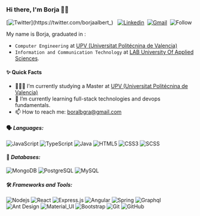 ### Hi there, I'm Borja 👋👨


[![Twitter](https://img.shields.io/badge/-Twitter-1ca0f1?style=flat&labelColor=1ca0f1&logo=twitter&logoColor=white&link=https://twitter.com/borjaalbert_)](https://twitter.com/borjaalbert_) &nbsp;
[![Linkedin](https://img.shields.io/badge/-LinkedIn-blue?style=flat&logo=Linkedin&logoColor=white&link=https://es.linkedin.com/in/boralbgra/)](https://es.linkedin.com/in/boralbgra/)&nbsp;
[![Gmail](https://img.shields.io/badge/-Gmail-c14438?style=flat&logo=Gmail&logoColor=white&link=mailto:boralbgra@gmail.com)](mailto:boralbgra@gmail.com)&nbsp;
![Follow](https://img.shields.io/github/followers/boralbgra?style=social)


My name is Borja, graduated in :
* `Computer Engineering` at [UPV (Universitat Politécnina de Valencia)](http://www.upv.es/)
* `Information and Communication Technology` at [LAB University Of Applied Sciences](https://www.lab.fi/en).


#### ✨ Quick Facts

- 👨🏽‍💻 I’m currently studying a Master at [UPV (Universitat Politécnina de Valencia)](http://www.upv.es/)
- 🌱 I’m currently learning full-stack technologies and devops fundamentals.
- 📫 How to reach me: boralbgra@gmail.com

#### 🗣️ *Languages:*

![JavaScript](https://img.shields.io/badge/-JavaScript-black?style=flat-square&logo=javascript)
![TypeScript](https://img.shields.io/badge/-TypeScript-black?style=flat-square&logo=typeScript)
![Java](https://img.shields.io/badge/-Java-black?style=flat-square&logo=java)
![HTML5](https://img.shields.io/badge/-HTML5-black?style=flat-square&logo=html5&logoColor=white)
![CSS3](https://img.shields.io/badge/-CSS3-black?style=flat-square&logo=css3)
![SCSS](https://img.shields.io/badge/-SCSS-black?style=flat-square&logo=SASS)

#### 💾 *Databases:*
![MongoDB](https://img.shields.io/badge/-Mongodb-black?style=flat-square&logo=mongodb)
![PostgreSQL](https://img.shields.io/badge/-PostgreSQL-black?style=flat-square&logo=postgresql)
![MySQL](https://img.shields.io/badge/-MySQL-black?style=flat-square&logo=mysql)

#### 🛠️ *Frameworks and Tools:*

![Nodejs](https://img.shields.io/badge/-Nodejs-black?style=flat-square&logo=Node.js)
![React](https://img.shields.io/badge/-React-black?style=flat-square&logo=react)
![Express.js](https://img.shields.io/badge/-Express-black?style=flat-square&logo=express)
![Angular](https://img.shields.io/badge/-Angular-black?style=flat-square&logo=angular)
![Spring](https://img.shields.io/badge/-Spring-black?style=flat-square&logo=spring)
![Graphql](https://img.shields.io/badge/-Graphql-black?style=flat-square&logo=graphql)
![Ant Design](https://img.shields.io/badge/-antd-black?style=flat-square&logo=antdesign)
![Material_UI](https://img.shields.io/badge/-Material_UI-black?style=flat-square&logo=material-ui)
![Bootstrap](https://img.shields.io/badge/-Bootstrap-black?style=flat-square&logo=bootstrap)
![Git](https://img.shields.io/badge/-Git-black?style=flat-square&logo=git)
![GitHub](https://img.shields.io/badge/-GitHub-black?style=flat-square&logo=github)

  



<!--
**boralbgra/boralbgra** is a ✨ _special_ ✨ repository because its `README.md` (this file) appears on your GitHub profile.

Here are some ideas to get you started:

- 🔭 I’m currently working on ...
- 🌱 I’m currently learning ...
- 👯 I’m looking to collaborate on ...
- 🤔 I’m looking for help with ...
- 💬 Ask me about ...
- 📫 How to reach me: ...
- 😄 Pronouns: ...
- ⚡ Fun fact: ...
-->

